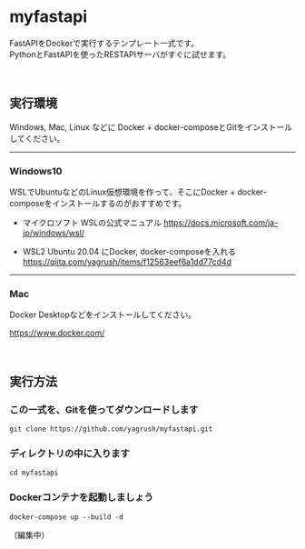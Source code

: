 # myfastapi

FastAPIをDockerで実行するテンプレート一式です。
<br />
PythonとFastAPIを使ったRESTAPIサーバがすぐに試せます。

<br />

## 実行環境

Windows, Mac, Linux などに Docker + docker-composeとGitをインストールしてください。

--------

### Windows10

WSLでUbuntuなどのLinux仮想環境を作って、そこにDocker + docker-composeをインストールするのがおすすめです。

* マイクロソフト WSLの公式マニュアル https://docs.microsoft.com/ja-jp/windows/wsl/

* WSL2 Ubuntu 20.04 にDocker, docker-composeを入れる
https://qiita.com/yagrush/items/f12563eef6a1dd77cd4d

--------

### Mac

Docker Desktopなどをインストールしてください。

https://www.docker.com/

<br />

## 実行方法

### この一式を、Gitを使ってダウンロードします

```
git clone https://github.com/yagrush/myfastapi.git
```

### ディレクトリの中に入ります

```
cd myfastapi
```

### Dockerコンテナを起動しましょう


```
docker-compose up --build -d
```

（編集中）
